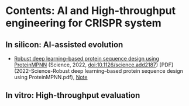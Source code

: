 # Contents: AI and High-throughput engineering for CRISPR system

## 

## In silicon: AI-assisted evolution

- [Robust deep learning–based protein sequence design using ProteinMPNN](Paper_1.html) (Science, 2022, [doi:10.1126/science.add2187](https://www.science.org/doi/10.1126/science.add2187)) [PDF](2022-Science-Robust deep learning–based protein sequence design using ProteinMPNN.pdf), [Note](Paper_1.html)

## In vitro: High-throughput evaluation
